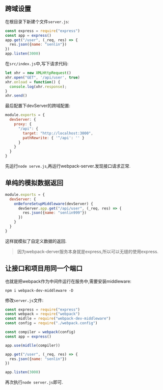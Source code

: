 ## 跨域设置

在根目录下新建个文件`server.js`:
```js
const express = require("express")
const app = express()
app.get("/user", (_req, res) => {
  res.json({name: "senlin"})
})
app.listen(3000)
```
在`src/index.js`中,写下请求代码:
```js
let xhr = new XMLHttpRequest()
xhr.open("GET", '/api/user', true)
xhr.onload = function() {
  console.log(xhr.response);
}
xhr.send()
```
最后配置下devServer的跨域配置:
```js
module.exports = {
  devServer: {
    proxy: {
      "/api": {
        target: "http://localhost:3000",
        pathRewrite: { '^/api': '' }
      }
    }
  }
}
```
先运行`node serve.js`,再运行webpack-server.发现接口请求正常.

## 单纯的模拟数据返回
```js
module.exports = {
  devServer: {
    onBeforeSetupMiddleware(devServer) {
      devServer.app.get("/api/user", (_req, res) => {
        res.json({name: "senlin999"})
      })
    }
  }
}
```
这样就模拟了自定义数据的返回.

>因为webpack-derver服务本身就是express,所以可以无缝的使用express.  

## 让接口和项目用同一个端口

也就是把webpack作为中间件运行在服务中,需要安装middleware:
```shell
npm i webpack-dev-middleware -D
```

修改`server.js`文件:
```js
const express = require("express")
const webpack = require("webpack")
const midlle = require("webpack-dev-middleware")
const config = require("./webpack.config")

const compiler = webpack(config)
const app = express()

app.use(midlle(compiler))

app.get("/user", (_req, res) => {
  res.json({name: "senlin"})
})

app.listen(3000)
```
再次执行`node server.js`即可.

